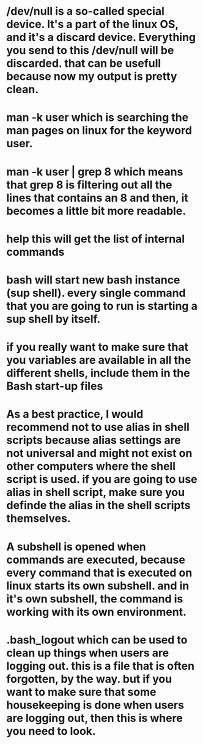 # /dev/null is a so-called special device. It's a part of the linux OS, and it's a discard device. Everything you send to this /dev/null will be discarded. that can be usefull because now my output is pretty clean.

# man -k user which is searching the man pages on linux for the keyword user.

# man -k user | grep 8 which means that grep 8 is filtering out all the lines that contains an 8 and then, it becomes a little bit more readable.

# help this will get the list of internal commands

# bash will start new bash instance (sup shell). every single command that you are going to run is starting a sup shell by itself.

# if you really want to make sure that you variables are available in all the different shells, include them in the Bash start-up files

# As a best practice, I would recommend not to use alias in shell scripts because alias settings are not universal and might not exist on other computers where the shell script is used. if you are going to use alias in shell script, make sure you definde the alias in the shell scripts themselves.

# A subshell is opened when commands are executed, because every command that is executed on linux starts its own subshell. and in it's own subshell, the command is working with its own environment.

# .bash_logout which can be used to clean up things when users are logging out. this is a file that is often forgotten, by the way. but if you want to make sure that some housekeeping is done when users are logging out, then this is where you need to look.